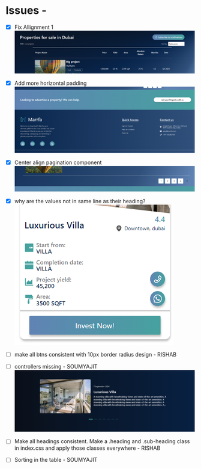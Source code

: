 # Issues - 

- [x] Fix Allignment 1
![property table and header]({57205988-3F78-4C7C-A5AB-39B5A8363429}.png)

- [x] Add more horizontal padding
![footer]({41600315-AA1D-4E80-AF3A-49464F670EC2}.png)

- [x] Center align pagination component
![pagination]({D82B6F69-D847-4B0F-9D92-A7C461EECC68}.png)

- [x] why are the values not in same line as their heading?
![cards]({32B5578A-0118-47C6-965E-0F748DBF1B33}.png)

- [ ] make all btns consistent with 10px border radius design - RISHAB

- [ ] controllers missing - SOUMYAJIT
  ![alt text]({2EECD15D-50F5-4DCF-A216-7F6031FBD7FC}.png)

- [ ] Make all headings consistent. Make a .heading and .sub-heading class in index.css and apply those classes everywhere - RISHAB

- [ ] Sorting in the table - SOUMYAJIT